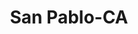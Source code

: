---
title: San Pablo-CA
slug: san-pablo-ca
f_state:
- cms/state/california.md
f_locations:
- cms/payday-loan/5-star-check-cashing-126.md
- cms/payday-loan/any-kind-check-4595.md
- cms/payday-loan/autos-2-cash-4984.md
- cms/payday-loan/california-check-cashing-5862.md
- cms/payday-loan/california-check-cashing-5941.md
- cms/payday-loan/check-into-cash-12676.md
- cms/payday-loan/check-into-cash-12719.md
- cms/payday-loan/five-star-check-cashing-18650.md
- cms/payday-loan/low-fee-check-cashing-20553.md
- cms/payday-loan/low-fee-check-cashing-20557.md
- cms/payday-loan/money-mart-21517.md
updated-on: '2024-05-30T13:41:28.615Z'
created-on: '2024-05-30T13:41:28.615Z'
published-on: '2024-05-30T13:54:32.469Z'
f_city: San Pablo
layout: '[city].html'
tags: city
---